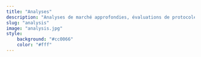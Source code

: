 ```yaml
---
title: "Analyses"
description: "Analyses de marché approfondies, évaluations de protocoles et de l'écosystème DeFi"
slug: "analysis"
image: "analysis.jpg"
style:
    background: "#cc0066"
    color: "#fff"
---
```

